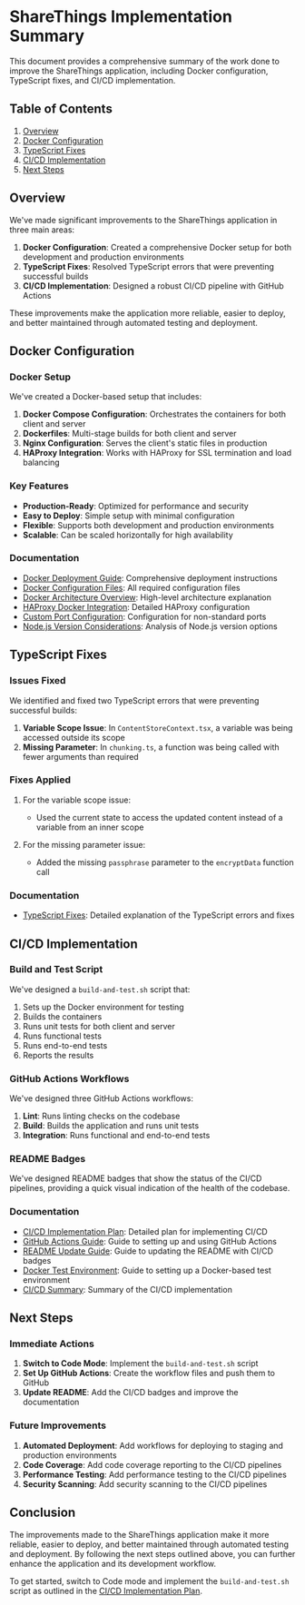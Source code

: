 # ShareThings Implementation Summary

This document provides a comprehensive summary of the work done to improve the ShareThings application, including Docker configuration, TypeScript fixes, and CI/CD implementation.

## Table of Contents

1. [Overview](#overview)
2. [Docker Configuration](#docker-configuration)
3. [TypeScript Fixes](#typescript-fixes)
4. [CI/CD Implementation](#cicd-implementation)
5. [Next Steps](#next-steps)

## Overview

We've made significant improvements to the ShareThings application in three main areas:

1. **Docker Configuration**: Created a comprehensive Docker setup for both development and production environments
2. **TypeScript Fixes**: Resolved TypeScript errors that were preventing successful builds
3. **CI/CD Implementation**: Designed a robust CI/CD pipeline with GitHub Actions

These improvements make the application more reliable, easier to deploy, and better maintained through automated testing and deployment.

## Docker Configuration

### Docker Setup

We've created a Docker-based setup that includes:

1. **Docker Compose Configuration**: Orchestrates the containers for both client and server
2. **Dockerfiles**: Multi-stage builds for both client and server
3. **Nginx Configuration**: Serves the client's static files in production
4. **HAProxy Integration**: Works with HAProxy for SSL termination and load balancing

### Key Features

- **Production-Ready**: Optimized for performance and security
- **Easy to Deploy**: Simple setup with minimal configuration
- **Flexible**: Supports both development and production environments
- **Scalable**: Can be scaled horizontally for high availability

### Documentation

- [Docker Deployment Guide](./docker-deployment-guide.md): Comprehensive deployment instructions
- [Docker Configuration Files](./docker-configuration-files.md): All required configuration files
- [Docker Architecture Overview](./docker-architecture-overview.md): High-level architecture explanation
- [HAProxy Docker Integration](./haproxy-docker-integration.md): Detailed HAProxy configuration
- [Custom Port Configuration](./custom-port-configuration.md): Configuration for non-standard ports
- [Node.js Version Considerations](./node-version-considerations.md): Analysis of Node.js version options

## TypeScript Fixes

### Issues Fixed

We identified and fixed two TypeScript errors that were preventing successful builds:

1. **Variable Scope Issue**: In `ContentStoreContext.tsx`, a variable was being accessed outside its scope
2. **Missing Parameter**: In `chunking.ts`, a function was being called with fewer arguments than required

### Fixes Applied

1. For the variable scope issue:
   - Used the current state to access the updated content instead of a variable from an inner scope

2. For the missing parameter issue:
   - Added the missing `passphrase` parameter to the `encryptData` function call

### Documentation

- [TypeScript Fixes](./typescript-fixes.md): Detailed explanation of the TypeScript errors and fixes

## CI/CD Implementation

### Build and Test Script

We've designed a `build-and-test.sh` script that:

1. Sets up the Docker environment for testing
2. Builds the containers
3. Runs unit tests for both client and server
4. Runs functional tests
5. Runs end-to-end tests
6. Reports the results

### GitHub Actions Workflows

We've designed three GitHub Actions workflows:

1. **Lint**: Runs linting checks on the codebase
2. **Build**: Builds the application and runs unit tests
3. **Integration**: Runs functional and end-to-end tests

### README Badges

We've designed README badges that show the status of the CI/CD pipelines, providing a quick visual indication of the health of the codebase.

### Documentation

- [CI/CD Implementation Plan](./ci-cd-implementation-plan.md): Detailed plan for implementing CI/CD
- [GitHub Actions Guide](./github-actions-guide.md): Guide to setting up and using GitHub Actions
- [README Update Guide](./readme-update-guide.md): Guide to updating the README with CI/CD badges
- [Docker Test Environment](./docker-test-environment.md): Guide to setting up a Docker-based test environment
- [CI/CD Summary](./ci-cd-summary.md): Summary of the CI/CD implementation

## Next Steps

### Immediate Actions

1. **Switch to Code Mode**: Implement the `build-and-test.sh` script
2. **Set Up GitHub Actions**: Create the workflow files and push them to GitHub
3. **Update README**: Add the CI/CD badges and improve the documentation

### Future Improvements

1. **Automated Deployment**: Add workflows for deploying to staging and production environments
2. **Code Coverage**: Add code coverage reporting to the CI/CD pipelines
3. **Performance Testing**: Add performance testing to the CI/CD pipelines
4. **Security Scanning**: Add security scanning to the CI/CD pipelines

## Conclusion

The improvements made to the ShareThings application make it more reliable, easier to deploy, and better maintained through automated testing and deployment. By following the next steps outlined above, you can further enhance the application and its development workflow.

To get started, switch to Code mode and implement the `build-and-test.sh` script as outlined in the [CI/CD Implementation Plan](./ci-cd-implementation-plan.md).